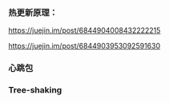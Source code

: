### 热更新原理：

https://juejin.im/post/6844904008432222215

https://juejin.im/post/6844903953092591630

### 心跳包

### Tree-shaking 